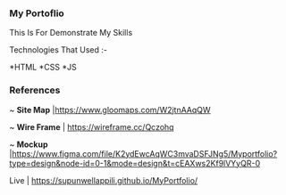 ### **My Portoflio**

This Is For Demonstrate My Skills

Technologies That Used :-


*HTML
*CSS
*JS


### **References**

~ **Site Map** |https://www.gloomaps.com/W2jtnAAqQW



~ **Wire Frame** | https://wireframe.cc/Qczohq


~ **Mockup** |https://www.figma.com/file/K2ydEwcAqWC3mvaDSFJNg5/Myportfolio?type=design&node-id=0-1&mode=design&t=cEAXws2Kf9lVYyQR-0



Live | https://supunwellappili.github.io/MyPortfolio/



